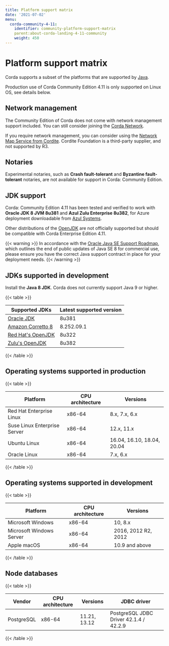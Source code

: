 ```yaml
---
title: Platform support matrix
date: '2021-07-02'
menu:
  corda-community-4-11:
    identifier: community-platform-support-matrix
    parent:about-corda-landing-4-11-community
    weight: 450
---
```



# Platform support matrix

Corda supports a subset of the platforms that are supported by [Java](http://www.oracle.com/technetwork/java/javase/certconfig-2095354.html).

Production use of Corda Community Edition 4.11 is only supported on Linux OS, see details below.

## Network management

The Community Edition of Corda does not come with network management support included. You can still consider joining the [Corda Network](https://corda.network).

If you require network management, you can consider using the [Network Map Service from Cordite](https://gitlab.com/cordite/network-map-service). Cordite Foundation is a third-party supplier, and not supported by R3.

## Notaries

Experimental notaries, such as **Crash fault-tolerant** and **Byzantine fault-tolerant** notaries, are not available for support in Corda: Community Edition.

## JDK support

Corda: Community Edition 4.11 has been tested and verified to work with **Oracle JDK 8 JVM 8u381** and **Azul Zulu Enterprise 8u382**, for Azure deployment downloadable from
[Azul Systems](https://www.azul.com/downloads/azure-only/zulu/).

Other distributions of the [OpenJDK](https://openjdk.java.net/) are not officially supported but should be compatible with Corda Enterprise Edition 4.11.

{{< warning >}}
In accordance with the [Oracle Java SE Support Roadmap](https://www.oracle.com/technetwork/java/java-se-support-roadmap.html),
which outlines the end of public updates of Java SE 8 for commercial use, please ensure you have the correct Java support contract in place
for your deployment needs.
{{< /warning >}}

## JDKs supported in development

Install the **Java 8 JDK**. Corda does not currently support Java 9 or higher.

{{< table >}}

|Supported JDKs|Latest supported version|
|-----------------------------------|-----------|
|[Oracle JDK](https://www.oracle.com/ie/java/technologies/downloads/)|8u381|
|[Amazon Corretto 8](https://aws.amazon.com/corretto/)|8.252.09.1|
|[Red Hat's OpenJDK](https://developers.redhat.com/products/openjdk/overview/)|8u322|
|[Zulu's OpenJDK](https://www.azul.com/)|8u382|

{{< /table >}}

## Operating systems supported in production

{{< table >}}

|Platform|CPU architecture|Versions|
|-------------------------------|------------------|-----------|
|Red Hat Enterprise Linux|x86-64|8.x, 7.x, 6.x|
|Suse Linux Enterprise Server|x86-64|12.x, 11.x|
|Ubuntu Linux|x86-64|16.04, 16.10, 18.04, 20.04|
|Oracle Linux|x86-64|7.x, 6.x|

{{< /table >}}

## Operating systems supported in development

{{< table >}}

|Platform|CPU architecture|Versions|
|-------------------------------|------------------|-----------|
|Microsoft Windows|x86-64|10, 8.x|
|Microsoft Windows Server|x86-64|2016, 2012 R2, 2012|
|Apple macOS|x86-64|10.9 and above|

{{< /table >}}

## Node databases

{{< table >}}

|Vendor|CPU architecture|Versions|JDBC driver|
|-------------------------------|------------------|------------------|------------------------|
|PostgreSQL|x86-64|11.21, 13.12|PostgreSQL JDBC Driver 42.1.4 / 42.2.9|

{{< /table >}}

